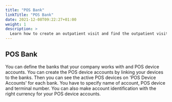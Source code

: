 ```yaml
---
title: "POS Bank"
linkTitle: "POS Bank"
date: 2021-12-08T09:22:27+01:00
weight: 1
description: >
  Learn how to create an outpatient visit and find the outpatient visit created previously
---
```


## POS Bank

You can define the banks that your company works with and POS device accounts.
You can create the POS device accounts by linking your devices to the banks. Then you can see the active POS devices on 'POS Device Accounts' for each bank. You have to specify name of account, POS device and terminal number. You can also make account identification with the right currency for your POS device accounts.

